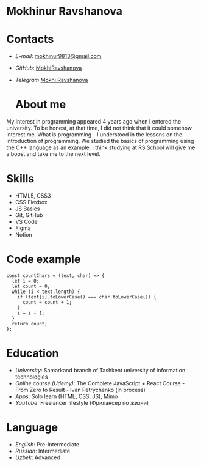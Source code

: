 # Mokhinur Ravshanova

# Contacts
- *E-mail*: mokhinur9813@gmail.com
- *GitHub*: [MokhiRavshanova](https://github.com/MokhiRavshanova)
- *Telegram* [Mokhi Ravshanova](https://t.me/mokhi_r) 
    
    # About me    
My interest in programming appeared 4 years ago when I entered the university. To be honest, at that time, I did not think that it could somehow interest me. What is programming - I understood in the lessons on the introduction of programming. We studied the basics of programming using the C++ language as an example. I think studying at RS School will give me a boost and take me to the next level.

# Skills 
- HTML5, CSS3
- CSS Flexbox
- JS Basics
- Git, GitHub
- VS Code
- Figma 
- Notion

# Code example
```
const countChars = (text, char) => {
  let i = 0;
  let count = 0;
  while (i < text.length) {
    if (text[i].toLowerCase() === char.toLowerCase()) {
      count = count + 1;
    }
    i = i + 1;
  }
  return count;
};
```

# Education 
- *University*: Samarkand branch of Tashkent university of information technologies
- *Online course (Udemy)*: The Complete JavaScript + React Course - From Zero to Result - Ivan Petrychenko (in process)
- *Apps*: Solo learn (HTML, CSS, JS), Mimo
- *YouTube*: Freelancer lifestyle (Фрилансер по жизни)

# Language 
- *English*: Pre-Intermediate
- *Russian*: Intermediate
- *Uzbek*: Advanced
